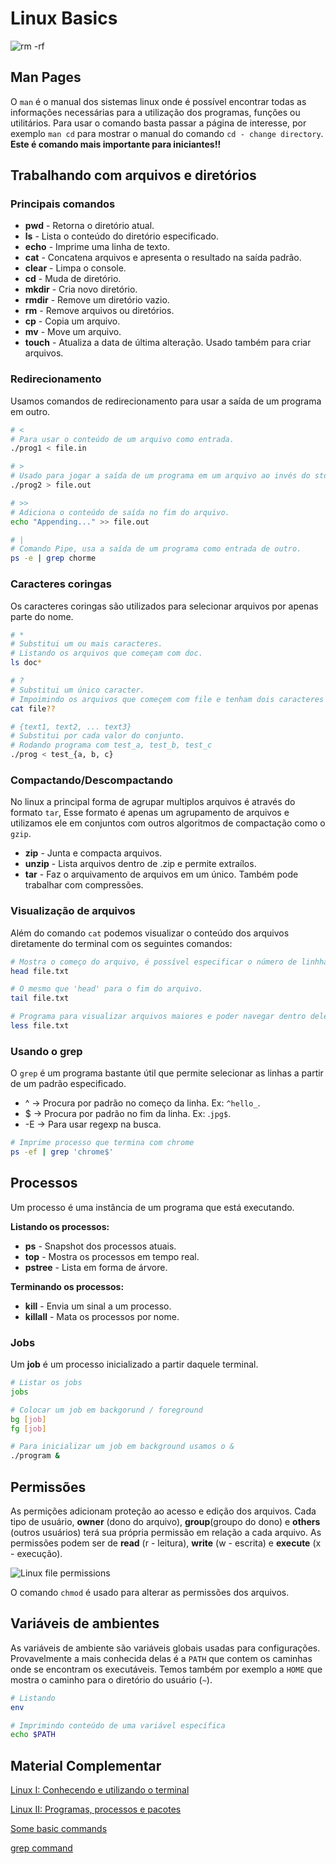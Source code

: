 # Linux Basics

![rm -rf](https://media.giphy.com/media/HCkbgKLdLWq3OCV8YM/giphy.gif)

## Man Pages

O `man` é o manual dos sistemas linux onde é possível encontrar todas as informações necessárias para a utilização dos programas, funções ou utilitários. Para usar o comando basta passar a página de interesse, por exemplo `man cd` para mostrar o manual do comando `cd - change directory`. **Este é comando mais importante para iniciantes!!**


## Trabalhando com arquivos e diretórios

### Principais comandos
* **pwd** - Retorna o diretório atual.
* **ls** - Lista o conteúdo do diretório especificado.
* **echo** - Imprime uma linha de texto.
* **cat** - Concatena arquivos e apresenta o resultado na saída padrão.
* **clear** - Limpa o console.
* **cd** - Muda de diretório.
* **mkdir** - Cria novo diretório.
* **rmdir** - Remove um diretório vazio.
* **rm** - Remove arquivos ou diretórios.
* **cp** - Copia um arquivo.
* **mv** - Move um arquivo.
* **touch** - Atualiza a data de última alteração. Usado também para criar arquivos. 

### Redirecionamento

Usamos comandos de redirecionamento para usar a saída de um programa em outro.

```bash
# <
# Para usar o conteúdo de um arquivo como entrada.
./prog1 < file.in

# >
# Usado para jogar a saída de um programa em um arquivo ao invés do stdout.
./prog2 > file.out

# >>
# Adiciona o conteúdo de saída no fim do arquivo.
echo "Appending..." >> file.out

# |
# Comando Pipe, usa a saída de um programa como entrada de outro.
ps -e | grep chorme
```

### Caracteres coringas

Os caracteres coringas são utilizados para selecionar arquivos por apenas parte do nome.

```bash
# *
# Substitui um ou mais caracteres.
# Listando os arquivos que começam com doc.
ls doc* 

# ?
# Substitui um único caracter.
# Impoimindo os arquivos que começem com file e tenham dois caracteres em seguida.
cat file??

# {text1, text2, ... text3}
# Substitui por cada valor do conjunto.
# Rodando programa com test_a, test_b, test_c
./prog < test_{a, b, c}
```

### Compactando/Descompactando

No linux a principal forma de agrupar multiplos arquivos é através do formato `tar`, Esse formato é apenas um agrupamento de arquivos e utilizamos ele em conjuntos com outros algoritmos de compactação como o `gzip`.

* **zip** - Junta e compacta arquivos.
* **unzip** - Lista arquivos dentro de .zip e permite extraílos.
* **tar** - Faz o arquivamento de arquivos em um único. Também pode trabalhar com compressões.

### Visualização de arquivos

Além do comando `cat` podemos visualizar o conteúdo dos arquivos diretamente do terminal com os seguintes comandos:
```bash
# Mostra o começo do arquivo, é possível especificar o número de linhhas.
head file.txt

# O mesmo que 'head' para o fim do arquivo.
tail file.txt

# Programa para visualizar arquivos maiores e poder navegar dentro dele.
less file.txt
```

### Usando o grep

O `grep` é um programa bastante útil que permite selecionar as linhas a partir de um padrão especificado.
* ^ -> Procura por padrão no começo da linha. Ex: `^hello_`.
* $ -> Procura por padrão no fim da linha. Ex: .`jpg$`.
* -E ->  Para usar regexp na busca.

```bash
# Imprime processo que termina com chrome
ps -ef | grep 'chrome$'
```


## Processos

Um processo é uma instância de um programa que está executando.

**Listando os processos:**
* **ps** - Snapshot dos processos atuais.
* **top** - Mostra os processos em tempo real.
* **pstree** - Lista em forma de árvore.

**Terminando os processos:**
* **kill** - Envia um sinal a um processo.
* **killall** - Mata os processos por nome.

### Jobs

Um **job** é um processo inicializado a partir daquele terminal.
```bash
# Listar os jobs
jobs

# Colocar um job em backgorund / foreground
bg [job]
fg [job]

# Para inicializar um job em background usamos o &
./program &
```

## Permissões

As permições adicionam proteção ao acesso e edição dos arquivos. Cada tipo de usuário, **owner** (dono do arquivo), **group**(groupo do dono) e **others** (outros usuários) terá sua própria permissão em relação a cada arquivo. As permissões podem ser de **read** (r - leitura), **write** (w - escrita) e **execute** (x - execução).

![Linux file permissions](https://assets.digitalocean.com/articles/linux_basics/ls-l.png)

O comando `chmod` é usado para alterar as permissões dos arquivos.


## Variáveis de ambientes

As variáveis de ambiente são variáveis globais usadas para configurações. Provavelmente a mais conhecida delas é a `PATH` que contem os caminhas onde se encontram os executáveis. Temos também por exemplo a `HOME` que mostra o caminho para o diretório do usuário (`~`).
```bash
# Listando
env

# Imprimindo conteúdo de uma variável específica
echo $PATH
```


## Material Complementar

[Linux I: Conhecendo e utilizando o terminal](https://cursos.alura.com.br/course/linux-ubuntu)

[Linux II: Programas, processos e pacotes](https://cursos.alura.com.br/course/linux-ubuntu-processos)

[Some basic commands](https://maker.pro/linux/tutorial/basic-linux-commands-for-beginners)

[grep command](https://ostechnix.com/the-grep-command-tutorial-with-examples-for-beginners/)